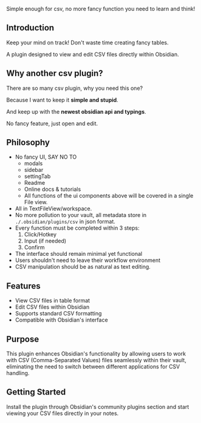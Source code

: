 Simple enough for csv, no more fancy function you need to learn and think!

## Introduction

Keep your mind on track! Don't waste time creating fancy tables.

A plugin designed to view and edit CSV files directly within Obsidian.

## Why another csv plugin?

There are so many csv plugin, why you need this one?

Because I want to keep it **simple and stupid**. 

And keep up with the **newest obsidian api and typings**.

No fancy feature, just open and edit.

## Philosophy

- No fancy UI, SAY NO TO
    - modals
	- sidebar
	- settingTab
	- Readme
	- Online docs & tutorials
    - All functions of the ui components above will be covered in a single File view.
- All in TextFileView/workspace.
- No more pollution to your vault, all metadata store in `./.obsidian/plugins/csv` in json format.
- Every function must be completed within 3 steps:
	1. Click/Hotkey
	2. Input (if needed)
	3. Confirm
- The interface should remain minimal yet functional
- Users shouldn't need to leave their workflow environment
- CSV manipulation should be as natural as text editing.

## Features

- View CSV files in table format
- Edit CSV files within Obsidian
- Supports standard CSV formatting
- Compatible with Obsidian's interface

## Purpose

This plugin enhances Obsidian's functionality by allowing users to work with CSV (Comma-Separated Values) files seamlessly within their vault, eliminating the need to switch between different applications for CSV handling.

## Getting Started

Install the plugin through Obsidian's community plugins section and start viewing your CSV files directly in your notes.
